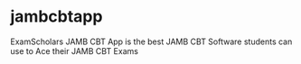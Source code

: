 # jambcbtapp
ExamScholars JAMB CBT App is the best JAMB CBT Software students can use to Ace their JAMB CBT Exams
